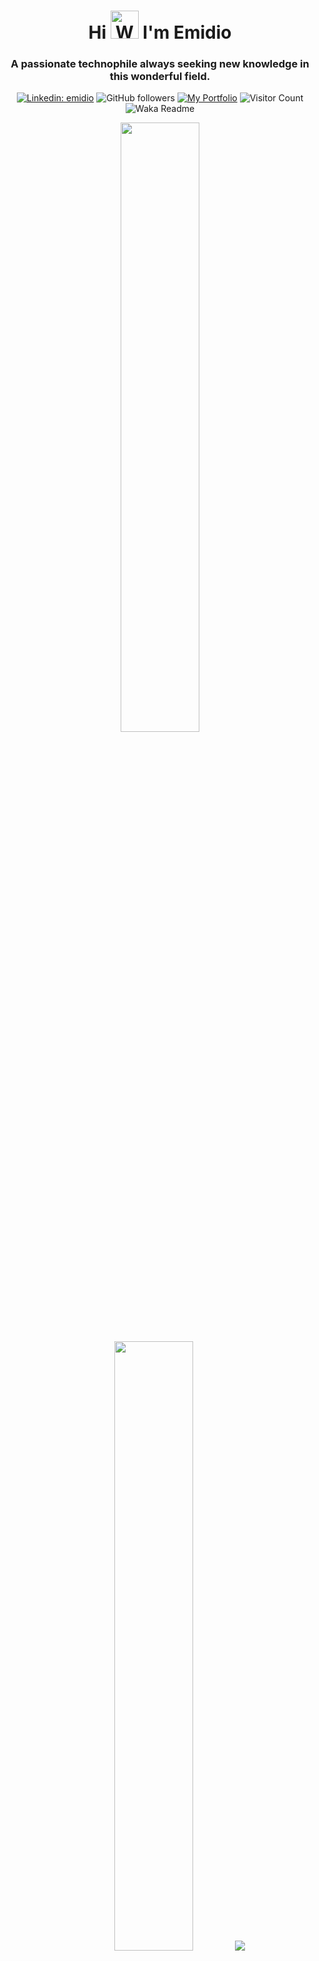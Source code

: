 <h1 align="center">Hi <img src="https://raw.githubusercontent.com/nixin72/nixin72/master/wave.gif" alt="Waving hand animated gif" height="45" width="45" /> I'm Emidio</h1>
<h3 align="center">A passionate technophile always seeking new knowledge in this wonderful field.</h3>

<div align="center">

[![Linkedin: emidio](https://img.shields.io/badge/-emidio-blue?style=flat-square&logo=Linkedin&logoColor=white&link=https://www.linkedin.com/in/emidiovalereto/)](https://www.linkedin.com/in/emidiovalereto/)
![GitHub followers](https://img.shields.io/github/followers/emidiovaleretto?label=Follow&style=social)
[![My Portfolio](https://img.shields.io/badge/Website-46a2f1.svg?&style=flat-square&logo=Google-Chrome&logoColor=white&link=https://emidiovaleretto.dev/)](https://emidiovaleretto.dev/)
![Visitor Count](https://visitor-badge.laobi.icu/badge?page_id=emidiovaleretto.emidiovaleretto)
![Waka Readme](https://github.com/emidiovaleretto/emidiovaleretto/workflows/Waka%20Readme/badge.svg)

</div>

<p align="center">
  <img height="50%" width="auto" src ="https://github-readme-stats.vercel.app/api?username=emidiovaleretto&show_icons=true&count_private=true&theme=darcula&hide_border=true&hide=issues,contribs&bg_color=00000000">
  <img height="50%" width="auto" src ="https://github-readme-stats.vercel.app/api/top-langs/?username=emidiovaleretto&layout=compact&hide_border=true&theme=darcula&bg_color=00000000&langs_count=6&hide=jupyter%20notebook,tex,css,php&exclude_repo=Pacman-AI">
  <img src ="https://github-readme-streak-stats.herokuapp.com?user=emidiovaleretto&theme=darcula&hide_border=true&background=FFFFFF00">
</p>

## 🙋‍♂️ About Me

- 🔭 I’m currently working on **freelance projects and open-source contributions**
- 👯 I’m looking to collaborate on **Open Source Projects**
- ⚡ Fun fact **I like to play the bass guitar to soothe my soul.**

## 🚀 A little more about me...

``` python
from random import choice
from pprint import pprint


class SoftwareEngineer:
    def __init__(self):
        self._pronouns = ["He", "Him"]
        self._code = ["JavaScript", "Python", "Java", "Kotlin"]
        self._ask_me_about = ["dadhood", "web dev", "tech", "app dev", "bass"]
        self._technologies = {
            "frameworks": {
                    "back_end": ["Django", "Django Rest Framework"],
                    "front_end": ["Tailwindcss"]
            },
            "back_end": {"js": ["Node"]},
            "mobile_app": {"native": ["Android Development"]},
            "dev_ops": ["AWS", "Docker🐳", "Azure", "Nginx"],
            "databases": ["PostgreSQL", "MySql", "SQLite"],
        }
        self._architecture = ["Serverless Architecture", "Progressive web applications", "Single page applications"]
        self._current_focus = "No Focus point at this time"
        self._fun_fact = self.generate_random_joke()

    @property
    def properties(self):
        return {
            "pronouns": self._pronouns,
            "code": self._code,
            "ask_me_about": self._ask_me_about,
            "technologies": self._technologies,
            "architecture": self._architecture,
            "current_focus": self._current_focus,
            "fun_fact": self._fun_fact
        }

    def generate_random_joke(self):
        jokes = [
            "Why do programmers prefer dark mode? Because light attracts bugs.",
            "Why do developers prefer to code in their underwear? Because it's a byte-sized problem.",
            "What do you call a programmer who doesn't know how to code? A manager."
        ]
        return choice(jokes)


me = SoftwareEngineer()
pprint(me.properties)
```

<!--START_SECTION:waka-->

```python
From: 09 November 2021 - To: 04 September 2024

Total Time: 338 hrs 39 mins

HTML          95 hrs 39 mins  >>>>>>>------------------   28.19 %
Python        86 hrs 1 min    >>>>>>-------------------   25.35 %
CSS           64 hrs 9 mins   >>>>>--------------------   18.90 %
JavaScript    46 hrs 38 mins  >>>----------------------   13.74 %
Markdown      10 hrs 27 mins  >------------------------   03.08 %
TypeScript    9 hrs 17 mins   >------------------------   02.74 %
SCSS          8 hrs 6 mins    >------------------------   02.39 %
YAML          3 hrs 12 mins   -------------------------   00.94 %
JSON          3 hrs 9 mins    -------------------------   00.93 %
Text          3 hrs 2 mins    -------------------------   00.90 %
```

<!--END_SECTION:waka-->

## 📝 Contribution Guidelines
If you want to contribute, please follow these guidelines:
1. Fork the repository.
2. Create a new branch (`git checkout -b feature-branch`).
3. Commit your changes (`git commit -m 'Add new feature'`).
4. Push to the branch (`git push origin feature-branch`).
5. Open a pull request.
